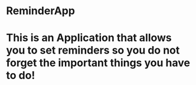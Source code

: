 # ReminderApp
# This is an Application that allows you to set reminders so you do not forget the important things you have to do!
